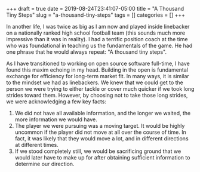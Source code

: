 +++ 
draft = true
date = 2019-08-24T23:41:07-05:00
title = "A Thousand Tiny Steps"
slug = "a-thousand-tiny-steps" 
tags = []
categories = []
+++

In another life, I was twice as big as I am now and played inside linebacker on a nationally ranked high school football team (this sounds much more impressive than it was in reality). I had a terrific position coach at the time who was foundational in teaching us the fundamentals of the game. He had one phrase that he would always repeat: "A thousand tiny steps".

As I have transitioned to working on open source software full-time, I have found this maxim echoing in my head. Building in the open is fundamental exchange for efficiency for long-term market fit. In many ways, it is similar to the mindset we had as linebackers. We knew that we could get to the person we were trying to either tackle or cover much quicker if we took long strides toward them. However, by choosing not to take those long strides, we were acknowledging a few key facts:

1. We did not have all available information, and the longer we waited, the more information we would have.
2. The player we were pursuing was a moving target. It would be highly uncommon if the player did not move at all over the course of time. In fact, it was likely that they would move a lot, and in different directions at different times.
3. If we stood completely still, we would be sacrificing ground that we would later have to make up for after obtaining sufficient information to determine our direction.
